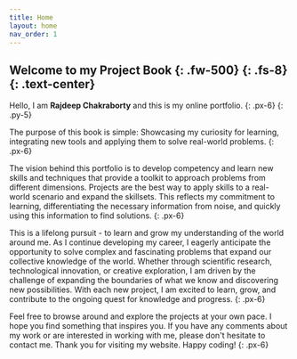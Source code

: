 ```yaml
---
title: Home
layout: home
nav_order: 1
---
```


Welcome to my Project Book
{: .fw-500}
{: .fs-8}
{: .text-center}
---


Hello, I am **Rajdeep Chakraborty** and this is my online portfolio.
{: .px-6}
{: .py-5}

The purpose of this book is simple: Showcasing my curiosity for learning, integrating new tools and applying them to solve real-world problems.
{: .px-6}

The vision behind this portfolio is to develop competency and learn new skills and techniques that provide a toolkit to approach problems from different dimensions. Projects are the best way to apply skills to a real-world scenario and expand the skillsets. This reflects my commitment to learning, differentiating the necessary information from noise, and quickly using this information to find solutions.
{: .px-6}

This is a lifelong pursuit - to learn and grow my understanding of the world around me. As I continue developing my career, I eagerly anticipate the opportunity to solve complex and fascinating problems that expand our collective knowledge of the world. Whether through scientific research, technological innovation, or creative exploration, I am driven by the challenge of expanding the boundaries of what we know and discovering new possibilities. With each new project, I am excited to learn, grow, and contribute to the ongoing quest for knowledge and progress. 
{: .px-6}

Feel free to browse around and explore the projects at your own pace. I hope you find something that inspires you. If you have any comments about my work or are interested in working with me, please don't hesitate to contact me. Thank you for visiting my website. Happy coding!
{: .px-6}


